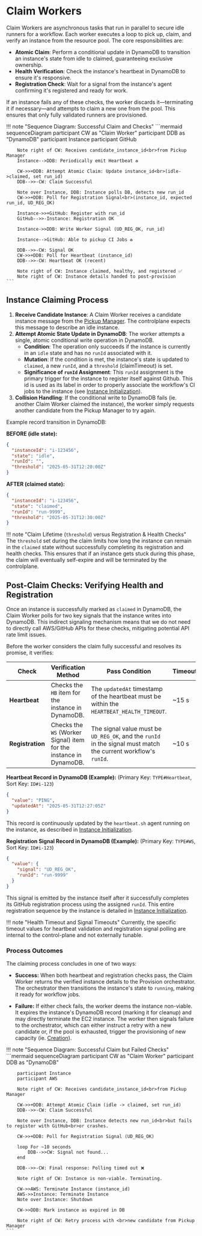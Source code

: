 # Claim Workers

Claim Workers are asynchronous tasks that run in parallel to secure idle runners for a workflow. Each worker executes a loop to pick up, claim, and verify an instance from the resource pool.
The core responsibilities are:

* **Atomic Claim**: Perform a conditional update in DynamoDB to transition an instance's state from idle to claimed, guaranteeing exclusive ownership.
* **Health Verification**: Check the instance's heartbeat in DynamoDB to ensure it's responsive.
* **Registration Check**: Wait for a signal from the instance's agent confirming it's registered and ready for work.

If an instance fails any of these checks, the worker discards it—terminating it if necessary—and attempts to claim a new one from the pool. This ensures that only fully validated runners are provisioned.

<!-- :sun: -->

!!! note "Sequence Diagram: Successful Claim and Checks"
    ```mermaid
    sequenceDiagram
        participant CW as "Claim Worker"
        participant DDB as "DynamoDB"
        participant Instance
        participant GitHub

        Note right of CW: Receives candidate_instance_id<br>from Pickup Manager
        Instance-->DDB: Periodically emit Heartbeat ♻️

        CW->>+DDB: Attempt Atomic Claim: Update instance_id<br>(idle->claimed, set run_id)
        DDB-->>-CW: Claim Successful
        
        Note over Instance, DDB: Instance polls DB, detects new run_id
        CW->>+DDB: Poll for Registration Signal<br>(instance_id, expected run_id, UD_REG_OK)

        Instance->>+GitHub: Register with run_id
        GitHub-->>-Instance: Registration OK

        Instance->>DDB: Write Worker Signal (UD_REG_OK, run_id)

        Instance-->GitHub: Able to pickup CI Jobs ♻️ 
        
        DDB-->>-CW: Signal OK
        CW->>+DDB: Poll for Heartbeat (instance_id)
        DDB-->>-CW: Heartbeat OK (recent)

        Note right of CW: Instance claimed, healthy, and registered ✅
        Note right of CW: Instance details handed to post-provision
    ```

## Instance Claiming Process

1. **Receive Candidate Instance**: A Claim Worker receives a candidate instance message from the [Pickup Manager](./pickup-manager.md). The controlplane expects this message to describe an idle instance.
2. **Attempt Atomic State Update in DynamoDB**: The worker attempts a single,
    atomic conditional write operation in DynamoDB.
    - **Condition**: The operation only succeeds if the instance is currently in an `idle` state and has no `runId` associated with it.
    - **Mutation**: If the condition is met, the instance's state is updated to `claimed`, a new `runId`, and a `threshold` (claimTimeout) is set.
    * **Significance of `runId` Assignment**: This `runId` assignment is the primary trigger for the instance to register itself against Github. This id is used as its label in order to properly associate the workflow's CI jobs to the instance (see [Instance Initialization](../../instance-initialization.md)).
3. **Collision Handling**: If the conditional write to DynamoDB fails (ie. another Claim Worker claimed the instance), the worker simply requests another candidate from the Pickup Manager to try again.

Example record transition in DynamoDB:

**BEFORE (idle state):**

```json
{
  "instanceId": "i-123456",
  "state": "idle",
  "runId": "",
  "threshold": "2025-05-31T12:20:00Z"
}
```

**AFTER (claimed state):**

```json
{
  "instanceId": "i-123456",
  "state": "claimed",
  "runId": "run-9999",
  "threshold": "2025-05-31T12:30:00Z"
}
```

!!! note "Claim Lifetime (`threshold`) versus Registration & Health Checks"
    The `threshold` set during the claim limits how long the instance can remain in the `claimed` state without successfully completing its registration and health checks. This ensures that if an instance gets stuck during this phase, the claim will eventually self-expire and will be terminated by the controlplane.

## Post-Claim Checks: Verifying Health and Registration

Once an instance is successfully marked as `claimed` in DynamoDB, the Claim Worker polls for two key signals that the instance writes into DynamoDB. This indirect signaling mechanism means that we do not need to directly call AWS/GitHub APIs for these checks, mitigating potential API rate limit issues.

Before the worker considers the claim fully successful and resolves its promise, it verifies:

| Check | Verification Method | Pass Condition   | Timeout |
|--|--|--|--|
| **Heartbeat** | Checks the `HB` item for the instance in DynamoDB.     | The `updatedAt` timestamp of the heartbeat must be within the `HEARTBEAT_HEALTH_TIMEOUT`. | ~15 s   |
| **Registration** | Checks the `WS` (Worker Signal) item for the instance in DynamoDB. | The signal value must be `UD_REG_OK`, and the `runId` in the signal must match the current workflow's `runId`. | ~10 s   |

**Heartbeat Record in DynamoDB (Example):**
(Primary Key: `TYPE#Heartbeat`, Sort Key: `ID#i-123`)

```json
{
  "value": "PING",
  "updatedAt": "2025-05-31T12:27:05Z"
}
```

This record is continuously updated by the `heartbeat.sh` agent running on the instance, as described in [Instance Initialization](../../instance-initialization.md).

**Registration Signal Record in DynamoDB (Example):**
(Primary Key: `TYPE#WS`, Sort Key: `ID#i-123`)

```json
{
  "value": {
    "signal": "UD_REG_OK",
    "runId": "run-9999"
  }
}
```

This signal is emitted by the instance itself after it successfully completes its GitHub registration process using the assigned `runId`. This entire registration sequence by the instance is detailed in [Instance Initialization](../../instance-initialization.md).

!!! note "Health Timeout and Signal Timeouts"
    Currently, the specific timeout values for heartbeat validation and registration signal polling are internal to the control-plane and not externally tunable.

### Process Outcomes

The claiming process concludes in one of two ways:

* **Success:** When both heartbeat and registration checks pass, the Claim Worker returns the verified instance details to the Provision orchestrator. The orchestrator then transitions the instance's state to `running`, making it ready for workflow jobs.

* **Failure:** If either check fails, the worker deems the instance non-viable. It expires the instance's DynamoDB record (marking it for cleanup) and may directly terminate the EC2 instance. The worker then signals failure to the orchestrator, which can either instruct a retry with a new candidate or, if the pool is exhausted, trigger the provisioning of new capacity (ie. [Creation](../creation/fleet-creation.md)).

!!! note "Sequence Diagram: Successful Claim but Failed Checks"
    ```mermaid
    sequenceDiagram
        participant CW as "Claim Worker"
        participant DDB as "DynamoDB"
        
        participant Instance
        participant AWS

        Note right of CW: Receives candidate_instance_id<br>from Pickup Manager

        CW->>+DDB: Attempt Atomic Claim (idle -> claimed, set run_id)
        DDB-->>-CW: Claim Successful

        Note over Instance, DDB: Instance detects new run_id<br>but fails to register with GitHub<br>or crashes.

        CW->>+DDB: Poll for Registration Signal (UD_REG_OK)

        loop For ~10 seconds
            DDB-->>CW: Signal not found...
        end

        DDB-->>-CW: Final response: Polling timed out ❌

        Note right of CW: Instance is non-viable. Terminating.

        CW->>AWS: Terminate Instance (instance_id)
        AWS->>Instance: Terminate Instance
        Note over Instance: Shutdown

        CW->>DDB: Mark instance as expired in DB

        Note right of CW: Retry process with <br>new candidate from Pickup Manager
    ```

<!-- :sun: -->